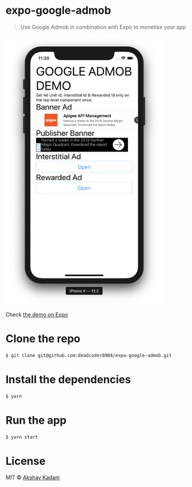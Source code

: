# expo-google-admob

> Use Google Admob in combination with Expo to monetise your app

<img src="./demo.png" alt="Google Admob Demo on Expo" width="420" height="720"/>

Check [the demo on Expo](https://expo.io/@deadcoder0904/expo-google-admob)

# Clone the repo

```bash
$ git clone git@github.com:deadcoder0904/expo-google-admob.git
```

# Install the dependencies

```bash
$ yarn
```

# Run the app

```bash
$ yarn start
```

# License

MIT © [Akshay Kadam](https://twitter.com/deadcoder0904)
